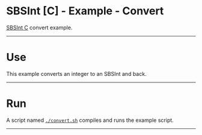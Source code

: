 <!-- Author (Created): Roger "Equah" Hürzeler -->
<!-- Date (Created): 12019.12.26 HE -->
<!-- License: apache-2.0 -->

**SBSInt [C] - Example - Convert**
================================================================================

[SBSInt C](https://github.com/TheEquah/SBSInt-c/) convert example.

--------------------------------------------------------------------------------

# Use

This example converts an integer to an SBSInt and back.

--------------------------------------------------------------------------------

# Run

A script named [`./convert.sh`](https://github.com/TheEquah/SBSInt-c/blob/master/example/convert/convert.sh) compiles and runs the example script.

--------------------------------------------------------------------------------
